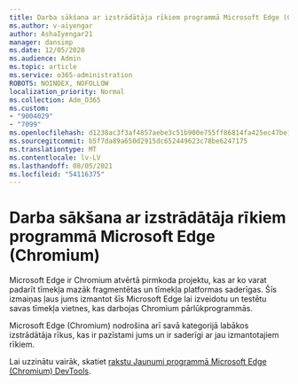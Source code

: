 ```yaml
---
title: Darba sākšana ar izstrādātāja rīkiem programmā Microsoft Edge (Chromium)
ms.author: v-aiyengar
author: AshaIyengar21
manager: dansimp
ms.date: 12/05/2020
ms.audience: Admin
ms.topic: article
ms.service: o365-administration
ROBOTS: NOINDEX, NOFOLLOW
localization_priority: Normal
ms.collection: Adm_O365
ms.custom:
- "9004029"
- "7099"
ms.openlocfilehash: d1238ac3f3af4857aebe3c51b900e755ff86814fa425ec47be1e83cd5f9faa20
ms.sourcegitcommit: b5f7da89a650d2915dc652449623c78be6247175
ms.translationtype: MT
ms.contentlocale: lv-LV
ms.lasthandoff: 08/05/2021
ms.locfileid: "54116375"
---
```

# <a name="get-started-with-the-developer-tools-in-microsoft-edge-chromium"></a>Darba sākšana ar izstrādātāja rīkiem programmā Microsoft Edge (Chromium)

Microsoft Edge ir Chromium atvērtā pirmkoda projektu, kas ar ko varat padarīt tīmekļa mazāk fragmentētas un tīmekļa platformas saderīgas. Šīs izmaiņas ļaus jums izmantot šīs Microsoft Edge lai izveidotu un testētu savas tīmekļa vietnes, kas darbojas Chromium pārlūkprogrammās.

Microsoft Edge (Chromium) nodrošina arī savā [](https://go.microsoft.com/fwlink/?linkid=2134941) kategorijā labākos izstrādātāja rīkus, kas ir pazīstami jums un ir saderīgi ar jau izmantotajiem rīkiem.

Lai uzzinātu vairāk, skatiet [rakstu Jaunumi programmā Microsoft Edge (Chromium) DevTools](https://go.microsoft.com/fwlink/?linkid=2135020).
